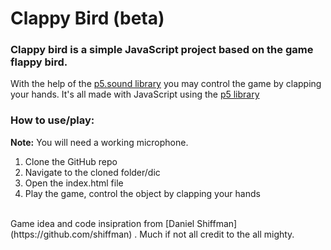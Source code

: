 # Clappy Bird (beta)
### Clappy bird is a simple JavaScript project based on the game flappy bird. 
With the help of the [p5.sound library](https://p5js.org/reference/#/libraries/p5.sound) you may control the game by clapping your hands.
It's all made with JavaScript using the [p5 library](https://p5js.org/)

### How to use/play:
<strong>Note:</strong> You will need a working microphone.
<ol>
  <li>Clone the GitHub repo</li>
  <li>Navigate to the cloned folder/dic</li>
  <li>Open the index.html file</li>
  <li>Play the game, control the object by clapping your hands</li>
</ol>
<br>Game idea and code insipration from [Daniel Shiffman](https://github.com/shiffman) . Much if not all credit to the all mighty.  

